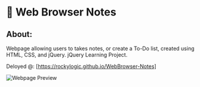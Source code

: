 # 📝 Web Browser Notes

## About:
Webpage allowing users to takes notes, or create a To-Do list, created using HTML, CSS, and jQuery. jQuery Learning Project.

Deloyed @: [https://rockylogic.github.io/WebBrowser-Notes]

![Webpage Preview](https://cdn.discordapp.com/attachments/613371646937399296/705212936414560387/unknown.png)
